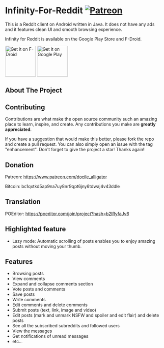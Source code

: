 # Infinity-For-Reddit [<img src="https://img.shields.io/badge/Patreon-F96854?style=for-the-badge&logo=patreon&logoColor=white" alt="Patreon">](https://www.patreon.com/docile_alligator)
This is a Reddit client on Android written in Java. It does not have any ads and it features clean UI and smooth browsing experience.

Infinity for Reddit is available on the Google Play Store and F-Droid.

[<img src="https://fdroid.gitlab.io/artwork/badge/get-it-on.png"
     alt="Get it on F-Droid"
     height="100">](https://f-droid.org/packages/ml.docilealligator.infinityforreddit/)
[<img src="https://play.google.com/intl/en_us/badges/images/generic/en-play-badge.png"
     alt="Get it on Google Play"
     height="100">](https://play.google.com/store/apps/details?id=ml.docilealligator.infinityforreddit)

## About The Project



## Contributing

Contributions are what make the open source community such an amazing place to learn, inspire, and create. Any contributions you make are **greatly appreciated**.

If you have a suggestion that would make this better, please fork the repo and create a pull request. You can also simply open an issue with the tag "enhancement".
Don't forget to give the project a star! Thanks again!

## Donation
Patreon: https://www.patreon.com/docile_alligator

Bitcoin: bc1qxtkd5ap9na7uy8nr9qpt6jny6tdwaj4v43ddle

## Translation
POEditor: https://poeditor.com/join/project?hash=b2IRyfaJv6

## Highlighted feature
- Lazy mode: Automatic scrolling of posts enables you to enjoy amazing posts without moving your thumb.

## Features
- Browsing posts
- View comments
- Expand and collapse comments section
- Vote posts and comments
- Save posts
- Write comments
- Edit comments and delete comments
- Submit posts (text, link, image and video)
- Edit posts (mark and unmark NSFW and spoiler and edit flair) and delete posts
- See all the subscribed subreddits and followed users
- View the messages
- Get notifications of unread messages
- etc...
